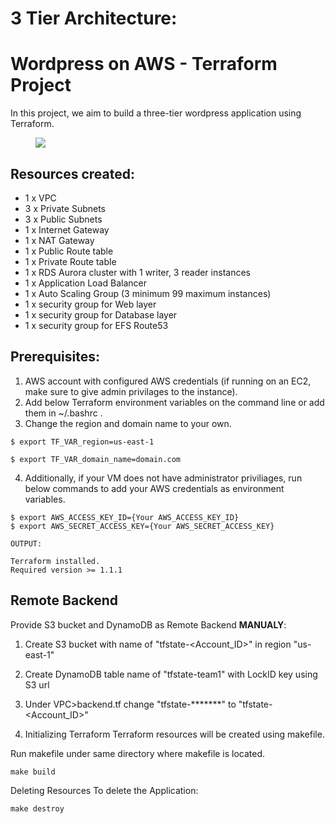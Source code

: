 # 3 Tier Architecture:
# Wordpress on AWS - Terraform Project 

In this project, we aim to build a three-tier wordpress application using Terraform.
<figure>
<img src="https://www.wellarchitectedlabs.com/Reliability/300_Testing_for_Resiliency_of_EC2_RDS_and_S3/Images/ThreeTierArchitecture.png">
</figure>

## Resources created:

* 1 x VPC 
* 3 x Private Subnets 
* 3 x Public Subnets 
* 1 x Internet Gateway 
* 1 x NAT Gateway 
* 1 x Public Route table 
* 1 x Private Route table 
* 1 x RDS Aurora cluster with 1 writer, 3 reader instances 
* 1 x Application Load Balancer 
* 1 x Auto Scaling Group (3 minimum 99 maximum instances) 
* 1 x security group for Web layer 
* 1 x security group for Database layer 
* 1 x security group for EFS Route53

## Prerequisites: 

1. AWS account with configured AWS credentials (if running on an EC2, make sure to give admin privilages to the instance). 
2. Add below Terraform environment variables on the command line or add them in ~/.bashrc . 
3. Change the region and domain name to your own. 

```shell 
$ export TF_VAR_region=us-east-1 

$ export TF_VAR_domain_name=domain.com
```


 4. Additionally, if your VM does not have administrator priviliages, run below commands to add your AWS credentials as environment variables.

```shell 
$ export AWS_ACCESS_KEY_ID={Your AWS_ACCESS_KEY_ID} 
$ export AWS_SECRET_ACCESS_KEY={Your AWS_SECRET_ACCESS_KEY} 

OUTPUT:

Terraform installed. 
Required version >= 1.1.1
```

##  Remote Backend


Provide S3 bucket and DynamoDB as Remote Backend **MANUALY**:

1.  Create S3 bucket with name of "tfstate-<Account_ID>" in region "us-east-1" 

2. Create DynamoDB table name of "tfstate-team1" with LockID key using S3 url

3. Under VPC>backend.tf change "tfstate-*******" to "tfstate-<Account_ID>"

4. Initializing Terraform Terraform resources will be created using makefile.


Run makefile under same directory where makefile is located.

```shell 
make build
```

Deleting Resources To delete the Application:

```shell
make destroy
```